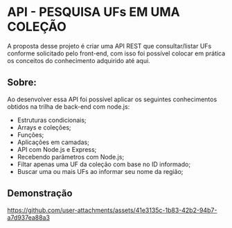 
# API - PESQUISA UFs EM UMA COLEÇÃO

A proposta desse projeto é criar uma API REST que consultar/listar UFs conforme solicitado pelo front-end, com isso foi possível colocar em prática os conceitos do conhecimento adquirido até aqui.

## Sobre:

Ao desenvolver essa API foi possível aplicar os seguintes conhecimentos obtidos na trilha de back-end com node.js:

- Estruturas condicionais;
- Arrays e coleções;
- Funções;
- Aplicações em camadas;
- API com Node.js e Express;
- Recebendo parâmetros com Node.js;
- Filtar apenas uma UF da coleção com base no ID informado;
- Buscar uma ou mais UFs ao informar seu nome da região;

## Demonstração

https://github.com/user-attachments/assets/41e3135c-1b83-42b2-94b7-a7d937ea88a3
